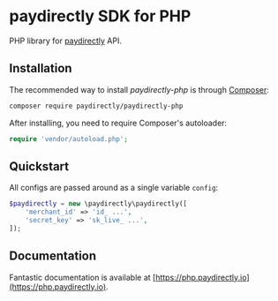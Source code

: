 <p align="center">
 
</p>

# paydirectly SDK for PHP

PHP library for [paydirectly](https://paydirectly.io) API.

## Installation

The recommended way to install *paydirectly-php* is through [Composer](https://getcomposer.org/):

```sh
composer require paydirectly/paydirectly-php
```

After installing, you need to require Composer's autoloader:

```php
require 'vendor/autoload.php';
```

## Quickstart

All configs are passed around as a single variable `config`:

```php
$paydirectly = new \paydirectly\paydirectly([
    'merchant_id' => 'id_ ...',
    'secret_key' => 'sk_live_ ...',
]);
```

## Documentation

Fantastic documentation is available at [https://php.paydirectly.io](https://php.paydirectly.io).
